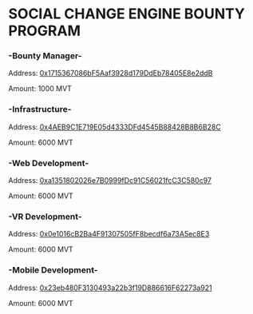 # SOCIAL CHANGE ENGINE BOUNTY PROGRAM

### -Bounty Manager-
Address:  [0x1715367086bF5Aaf3928d179DdEb78405E8e2ddB](https://etherscan.io/token/0x3d46454212c61ecb7b31248047fa033120b88668?a=0x1715367086bf5aaf3928d179ddeb78405e8e2ddb)

Amount:  1000 MVT

### -Infrastructure-
Address:  [0x4AEB9C1E719E05d4333DFd4545B88428B8B6B28C](https://etherscan.io/token/0x3d46454212c61ecb7b31248047fa033120b88668?a=0x4aeb9c1e719e05d4333dfd4545b88428b8b6b28c)

Amount:  6000 MVT

### -Web Development-
Address:  [0xa1351802026e7B0999fDc91C56021fcC3C580c97](https://etherscan.io/token/0x3d46454212c61ecb7b31248047fa033120b88668?a=0xa1351802026e7b0999fdc91c56021fcc3c580c97)

Amount:  6000 MVT

### -VR Development-
Address:  [0x0e1016cB2Ba4F91307505fF8becdf6a73A5ec8E3](https://etherscan.io/token/0x3d46454212c61ecb7b31248047fa033120b88668?a=0x0e1016cb2ba4f91307505ff8becdf6a73a5ec8e3)

Amount:  6000 MVT

### -Mobile Development-
Address:  [0x23eb480F3130493a22b3f19D886616F62273a921](https://etherscan.io/token/0x3d46454212c61ecb7b31248047fa033120b88668?a=0x23eb480f3130493a22b3f19d886616f62273a921)

Amount:  6000 MVT

